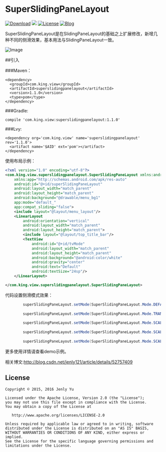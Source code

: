 # SuperSlidingPaneLayout
[![Download](https://img.shields.io/badge/download-App-blue.svg)](https://raw.githubusercontent.com/jenly1314/SuperSlidingPaneLayout/master/app/app-release.apk)
[![](https://jitpack.io/v/jenly1314/SuperSlidingPaneLayout.svg)](https://jitpack.io/#jenly1314/SuperSlidingPaneLayout)
[![License](https://img.shields.io/badge/license-Apche%202.0-blue.svg)](http://www.apache.org/licenses/LICENSE-2.0)
[![Blog](https://img.shields.io/badge/blog-Jenly-9933CC.svg)](http://blog.csdn.net/jenly121)

SuperSlidingPaneLayout是在SlidingPaneLayout的基础之上扩展修改，新增几种不同的侧滑效果，基本用法与SlidingPaneLayout一致。

![Image](https://github.com/jenly1314/SuperSlidingPaneLayout/blob/master/GIF.gif)


##引入

###Maven：
```
<dependency>
  <groupId>com.king.view</groupId>
  <artifactId>superslidingpanelayout</artifactId>
  <version>1.1.0</version>
  <type>pom</type>
</dependency>
```
###Gradle:
```
compile 'com.king.view:superslidingpanelayout:1.1.0'
```
###Lvy:
```
<dependency org='com.king.view' name='superslidingpanelayout' rev='1.1.0'>
  <artifact name='$AID' ext='pom'></artifact>
</dependency>
```

使用布局示例：
```Xml
<?xml version="1.0" encoding="utf-8"?>
<com.king.view.superslidingpanelayout.SuperSlidingPaneLayout xmlns:android="http://schemas.android.com/apk/res/android"
    xmlns:app="http://schemas.android.com/apk/res-auto"
    android:id="@+id/superSlidingPaneLayout"
    android:layout_width="match_parent"
    android:layout_height="match_parent"
    android:background="@drawable/menu_bg1"
    app:mode="default_"
    app:compat_sliding="false">
    <include layout="@layout/menu_layout"/>
    <LinearLayout
        android:orientation="vertical"
        android:layout_width="match_parent"
        android:layout_height="match_parent">
        <include layout="@layout/top_title_bar"/>
        <TextView
            android:id="@+id/tvMode"
            android:layout_width="match_parent"
            android:layout_height="match_parent"
            android:background="@android:color/white"
            android:gravity="center"
            android:text="Default"
            android:textSize="24sp"/>
    </LinearLayout>

</com.king.view.superslidingpanelayout.SuperSlidingPaneLayout>

```


代码设置侧滑模式效果：
```Java
        superSlidingPaneLayout.setMode(SuperSlidingPaneLayout.Mode.DEFAULT);
        
        superSlidingPaneLayout.setMode(SuperSlidingPaneLayout.Mode.TRANSLATION);
        
        superSlidingPaneLayout.setMode(SuperSlidingPaneLayout.Mode.SCALE_MENU);
        
        superSlidingPaneLayout.setMode(SuperSlidingPaneLayout.Mode.SCALE_PANEL);
        
        superSlidingPaneLayout.setMode(SuperSlidingPaneLayout.Mode.SCALE_BOTH);
```

更多使用详情请查看demo示例。

相关博文:http://blog.csdn.net/jenly121/article/details/52757409

## License

    Copyright © 2015, 2016 Jenly Yu 

    Licensed under the Apache License, Version 2.0 (the "License");
    you may not use this file except in compliance with the License.
    You may obtain a copy of the License at

       http://www.apache.org/licenses/LICENSE-2.0

    Unless required by applicable law or agreed to in writing, software
    distributed under the License is distributed on an "AS IS" BASIS,
    WITHOUT WARRANTIES OR CONDITIONS OF ANY KIND, either express or implied.
    See the License for the specific language governing permissions and
    limitations under the License.
